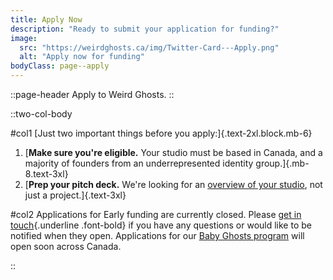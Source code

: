 ```yaml
---
title: Apply Now
description: "Ready to submit your application for funding?"
image:
  src: "https://weirdghosts.ca/img/Twitter-Card---Apply.png"
  alt: "Apply now for funding"
bodyClass: page--apply
---
```


::page-header
Apply to Weird Ghosts.
::

::two-col-body

#col1
[Just two important things before you apply:]{.text-2xl.block.mb-6}

1. [**Make sure you're eligible.** Your studio must be based in Canada, and a majority of founders from an underrepresented identity group.]{.mb-8.text-3xl}
2. [**Prep your pitch deck.** We're looking for an [overview of your studio](/faq#what-should-i-include-in-my-pitch-deck), not just a project.]{.text-3xl}

#col2
Applications for Early funding are currently closed. Please [get in touch](mailto:hello@weirdghosts.ca){.underline .font-bold} if you have any questions or would like to be notified when they open. Applications for our [Baby Ghosts program](/baby-ghosts) will open soon across Canada.

<!-- :apply-now-button -->

::
